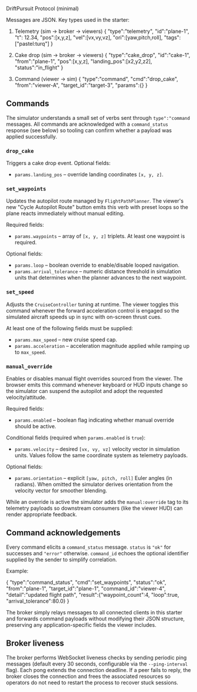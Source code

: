DriftPursuit Protocol (minimal)

Messages are JSON. Key types used in the starter:

1) Telemetry (sim -> broker -> viewers)
{ "type":"telemetry", "id":"plane-1", "t": 12.34, "pos":[x,y,z], "vel":[vx,vy,vz], "ori":[yaw,pitch,roll], "tags":["pastel:turq"] }

2) Cake drop (sim -> broker -> viewers)
{ "type":"cake_drop", "id":"cake-1", "from":"plane-1", "pos":[x,y,z], "landing_pos":[x2,y2,z2], "status":"in_flight" }

3) Command (viewer -> sim)
{ "type":"command", "cmd":"drop_cake", "from":"viewer-A", "target_id":"target-3", "params":{} }

## Commands

The simulator understands a small set of verbs sent through ``type":"command``
messages. All commands are acknowledged with a ``command_status`` response (see
below) so tooling can confirm whether a payload was applied successfully.

### ``drop_cake``

Triggers a cake drop event. Optional fields:

* ``params.landing_pos`` – override landing coordinates ``[x, y, z]``.

### ``set_waypoints``

Updates the autopilot route managed by ``FlightPathPlanner``. The viewer's new
"Cycle Autopilot Route" button emits this verb with preset loops so the plane
reacts immediately without manual editing.

Required fields:

* ``params.waypoints`` – array of ``[x, y, z]`` triplets. At least one waypoint
  is required.

Optional fields:

* ``params.loop`` – boolean override to enable/disable looped navigation.
* ``params.arrival_tolerance`` – numeric distance threshold in simulation units
  that determines when the planner advances to the next waypoint.

### ``set_speed``

Adjusts the ``CruiseController`` tuning at runtime. The viewer toggles this
command whenever the forward acceleration control is engaged so the simulated
aircraft speeds up in sync with on-screen thrust cues.

At least one of the following fields must be supplied:

* ``params.max_speed`` – new cruise speed cap.
* ``params.acceleration`` – acceleration magnitude applied while ramping up to
  ``max_speed``.

### ``manual_override``

Enables or disables manual flight overrides sourced from the viewer. The
browser emits this command whenever keyboard or HUD inputs change so the
simulator can suspend the autopilot and adopt the requested velocity/attitude.

Required fields:

* ``params.enabled`` – boolean flag indicating whether manual override should
  be active.

Conditional fields (required when ``params.enabled`` is ``true``):

* ``params.velocity`` – desired ``[vx, vy, vz]`` velocity vector in simulation
  units. Values follow the same coordinate system as telemetry payloads.

Optional fields:

* ``params.orientation`` – explicit ``[yaw, pitch, roll]`` Euler angles (in
  radians). When omitted the simulator derives orientation from the velocity
  vector for smoother blending.

While an override is active the simulator adds the ``manual:override`` tag to
its telemetry payloads so downstream consumers (like the viewer HUD) can render
appropriate feedback.

## Command acknowledgements

Every command elicits a ``command_status`` message. ``status`` is ``"ok"`` for
successes and ``"error"`` otherwise. ``command_id`` echoes the optional
identifier supplied by the sender to simplify correlation.

Example:

{ "type":"command_status", "cmd":"set_waypoints", "status":"ok",
  "from":"plane-1", "target_id":"plane-1", "command_id":"viewer-4",
  "detail":"updated flight path", "result":{"waypoint_count":4,
  "loop":true, "arrival_tolerance":80.0} }

The broker simply relays messages to all connected clients in this starter and
forwards command payloads without modifying their JSON structure, preserving any
application-specific fields the viewer includes.

## Broker liveness

The broker performs WebSocket liveness checks by sending periodic ping
messages (default every 30 seconds, configurable via the
`--ping-interval` flag). Each pong extends the connection deadline. If a
peer fails to reply, the broker closes the connection and frees the
associated resources so operators do not need to restart the process to
recover stuck sessions.
